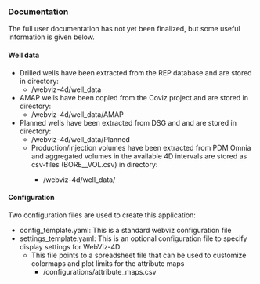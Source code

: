 ### Documentation
The full user documentation has not yet been finalized, but some useful information is given below.
   
#### Well data
- Drilled wells have been extracted from the REP database and are stored in directory:
    - <folder>/webviz-4d/well_data
- AMAP wells have been copied from the Coviz project and are stored in directory:
    - <folder>/webviz-4d/well_data/AMAP
- Planned wells have been extracted from DSG and and are stored in directory: 
    - <folder>/webviz-4d/well_data/Planned   
    - Production/injection volumes have been extracted from PDM Omnia and aggregated volumes in the available 4D intervals are stored as csv-files (BORE_<fluid>_VOL.csv) in directory:
       - <folder>/webviz-4d/well_data/ 
    

#### Configuration
Two configuration files are used to create this application:

- config_template.yaml: This is a standard webviz configuration file
- settings_template.yaml: This is an optional configuration file to specify display settings for WebViz-4D
  - This file points to a spreadsheet file that can be used to customize colormaps and plot limits for the attribute maps
    - <folder>/configurations/attribute_maps.csv




